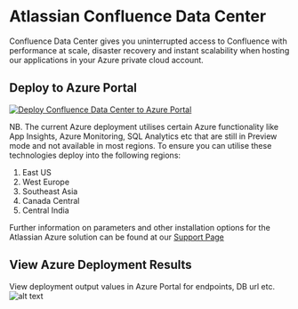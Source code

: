# Atlassian Confluence Data Center

Confluence Data Center gives you uninterrupted access to Confluence with performance at scale, disaster recovery and instant scalability when hosting our applications in your Azure private cloud account.

## Deploy to Azure Portal

[![Deploy Confluence Data Center to Azure Portal](https://azuredeploy.net/deploybutton.png)](https://portal.azure.com/#create/Microsoft.Template/uri/https%3A%2F%2Fbitbucket.org%2Fatlassian%2Fatlassian-azure-deployment%2Fraw%2Fmaster%2Fconfluence%2Fazuredeploy.json)

NB. The current Azure deployment utilises certain Azure functionality like App Insights, Azure Monitoring, SQL Analytics etc that are still in Preview mode and not available in most regions. To ensure you can utilise these technologies deploy into the following regions:
1. East US
2. West Europe
3. Southeast Asia
4. Canada Central
5. Central India

Further information on parameters and other installation options for the Atlassian Azure solution can be found at our [Support Page](https://hello.atlassian.net/wiki/spaces/DC/pages/369608838/Azure+Support+Page)  

## View Azure Deployment Results

View deployment output values in Azure Portal for endpoints, DB url etc.  
![alt text](https://bitbucket.org/atlassian/atlassian-azure-deployment/raw/master/jira/images/JiraDeploymentResults.png "Confluence Deployment Results")
